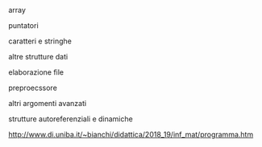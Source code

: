 array

puntatori

caratteri e stringhe

altre strutture dati

elaborazione file

preproecssore

altri argomenti avanzati

strutture autoreferenziali e dinamiche


http://www.di.uniba.it/~bianchi/didattica/2018_19/inf_mat/programma.htm